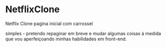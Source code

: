 # NetflixClone
Netflix Clone pagina inicial com carrossel 

simples - pretendo repaginar em breve e mudar algumas coisas à medida que vou aperfeiçoando minhas habilidades em front-end.
